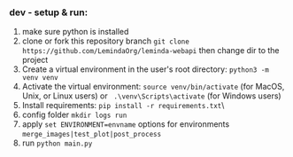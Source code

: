 ### **dev - setup & run:**

1. make sure python is installed
2. clone or fork this repository branch `git clone https://github.com/LemindaOrg/leminda-webapi` then change dir to the project
3. Create a virtual environment in the user's root directory: `python3 -m venv venv`
4. Activate the virtual environment: `source venv/bin/activate` (for MacOS, Unix, or Linux users) or ` .\venv\Scripts\activate` (for Windows users)
5. Install requirements: `pip install -r requirements.txt`\
6. config folder `mkdir logs run`
7. apply `set ENVIRONMENT=envname` options for environments `merge_images|test_plot|post_process`
8. run `python main.py`
